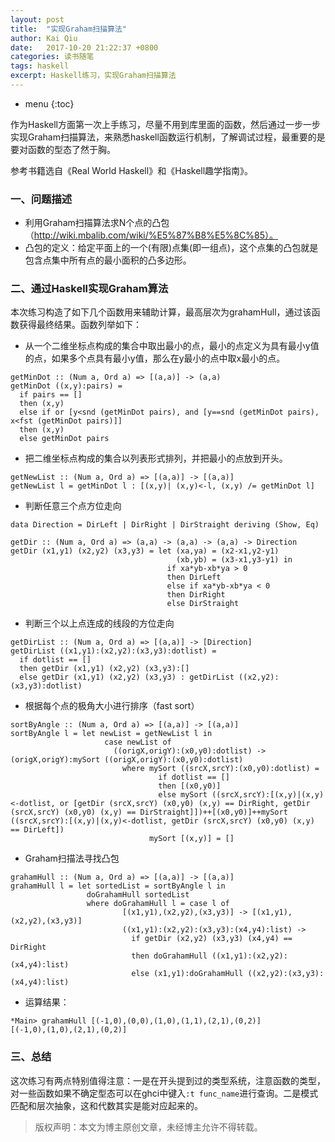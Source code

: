 ```yaml
---
layout: post
title:  "实现Graham扫描算法"
author: Kai Qiu
date:   2017-10-20 21:22:37 +0800
categories: 读书随笔
tags: haskell
excerpt: Haskell练习，实现Graham扫描算法
---
```


* menu
{:toc}

作为Haskell方面第一次上手练习，尽量不用到库里面的函数，然后通过一步一步实现Graham扫描算法，来熟悉haskell函数运行机制，了解调试过程，最重要的是要对函数的型态了然于胸。

参考书籍选自《Real World Haskell》和《Haskell趣学指南》。

### 一、问题描述

- 利用Graham扫描算法求N个点的凸包（http://wiki.mbalib.com/wiki/%E5%87%B8%E5%8C%85）。
- 凸包的定义：给定平面上的一个(有限)点集(即一组点)，这个点集的凸包就是包含点集中所有点的最小面积的凸多边形。

### 二、通过Haskell实现Graham算法

本次练习构造了如下几个函数用来辅助计算，最高层次为grahamHull，通过该函数获得最终结果。函数列举如下：

- 从一个二维坐标点构成的集合中取出最小的点，最小的点定义为具有最小y值的点，如果多个点具有最小y值，那么在y最小的点中取x最小的点。

```
getMinDot :: (Num a, Ord a) => [(a,a)] -> (a,a)
getMinDot ((x,y):pairs) =
  if pairs == []
  then (x,y)
  else if or [y<snd (getMinDot pairs), and [y==snd (getMinDot pairs), x<fst (getMinDot pairs)]]
  then (x,y)
  else getMinDot pairs
```

- 把二维坐标点构成的集合以列表形式排列，并把最小的点放到开头。

```
getNewList :: (Num a, Ord a) => [(a,a)] -> [(a,a)]
getNewList l = getMinDot l : [(x,y)| (x,y)<-l, (x,y) /= getMinDot l]
```

- 判断任意三个点方位走向

```
data Direction = DirLeft | DirRight | DirStraight deriving (Show, Eq)

getDir :: (Num a, Ord a) => (a,a) -> (a,a) -> (a,a) -> Direction
getDir (x1,y1) (x2,y2) (x3,y3) = let (xa,ya) = (x2-x1,y2-y1)
                                     (xb,yb) = (x3-x1,y3-y1) in
                                   if xa*yb-xb*ya > 0
                                   then DirLeft
                                   else if xa*yb-xb*ya < 0
                                   then DirRight
                                   else DirStraight
```

- 判断三个以上点连成的线段的方位走向

```
getDirList :: (Num a, Ord a) => [(a,a)] -> [Direction]
getDirList ((x1,y1):(x2,y2):(x3,y3):dotlist) =
  if dotlist == []
  then getDir (x1,y1) (x2,y2) (x3,y3):[]
  else getDir (x1,y1) (x2,y2) (x3,y3) : getDirList ((x2,y2):(x3,y3):dotlist)
```

- 根据每个点的极角大小进行排序（fast sort）

```
sortByAngle :: (Num a, Ord a) => [(a,a)] -> [(a,a)]
sortByAngle l = let newList = getNewList l in
                     case newList of
                       ((origX,origY):(x0,y0):dotlist) -> (origX,origY):mySort ((origX,origY):(x0,y0):dotlist)
                         where mySort ((srcX,srcY):(x0,y0):dotlist) =
                                 if dotlist == []
                                 then [(x0,y0)]
                                 else mySort ((srcX,srcY):[(x,y)|(x,y)<-dotlist, or [getDir (srcX,srcY) (x0,y0) (x,y) == DirRight, getDir (srcX,srcY) (x0,y0) (x,y) == DirStraight]])++[(x0,y0)]++mySort ((srcX,srcY):[(x,y)|(x,y)<-dotlist, getDir (srcX,srcY) (x0,y0) (x,y) == DirLeft])
                               mySort [(x,y)] = []
```

- Graham扫描法寻找凸包

```
grahamHull :: (Num a, Ord a) => [(a,a)] -> [(a,a)]
grahamHull l = let sortedList = sortByAngle l in
                 doGrahamHull sortedList
                 where doGrahamHull l = case l of
                         [(x1,y1),(x2,y2),(x3,y3)] -> [(x1,y1),(x2,y2),(x3,y3)]
                         ((x1,y1):(x2,y2):(x3,y3):(x4,y4):list) ->
                           if getDir (x2,y2) (x3,y3) (x4,y4) == DirRight
                           then doGrahamHull ((x1,y1):(x2,y2):(x4,y4):list)
                           else (x1,y1):doGrahamHull ((x2,y2):(x3,y3):(x4,y4):list)
```

- 运算结果：

```
*Main> grahamHull [(-1,0),(0,0),(1,0),(1,1),(2,1),(0,2)]
[(-1,0),(1,0),(2,1),(0,2)]
```

### 三、总结

这次练习有两点特别值得注意：一是在开头提到过的类型系统，注意函数的类型，对一些函数如果不确定型态可以在ghci中键入`:t func_name`进行查询。二是模式匹配和层次抽象，这和代数其实是能对应起来的。

> 版权声明：本文为博主原创文章，未经博主允许不得转载。